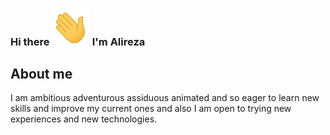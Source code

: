 ### Hi there <img src="/wave.gif" width="12%"> I'm Alireza 

## About me
 I am ambitious adventurous assiduous animated and so eager to learn new skills and improve my current ones and also I am open to trying new experiences and new technologies.
</br>

<!--
 I would expect to work in a team with great teamwork and collaboration and having professional
   and also in a motivating environment with enthusiastic  
## How to reach me
<a href="https://www.instagram.com/alireza.ros/">
<img align="left" alt="Alireza's Instagram" width="22px" src="https://cdn.jsdelivr.net/npm/simple-icons@v3/icons/instagram.svg" />
</a>
**alirezarostami9047/alirezarostami9047** is a ✨ _special_ ✨ repository because its `README.md` (this file) appears on your GitHub profile.

Here are some ideas to get you started:
 👋
- 🔭 I’m currently working on ...
- 🌱 I’m currently learning ...
- 👯 I’m looking to collaborate on ...
- 🤔 I’m looking for help with ...
- 💬 Ask me about ...
- 📫 How to reach me: ...
- 😄 Pronouns: ...
- ⚡ Fun fact: ...
-->


